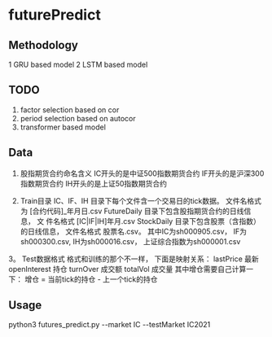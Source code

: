 # futurePredict

## Methodology

1 GRU based model
2 LSTM based model

## TODO

1. factor selection based on cor
2. period selection based on autocor
3. transformer based model

## Data
1. 股指期货合约命名含义
IC开头的是中证500指数期货合约
IF开头的是沪深300指数期货合约
IH开头的是上证50指数期货合约

2. Train目录
IC、IF、IH   目录下每个文件含一个交易日的tick数据。 文件名格式为 [合约代码]_年月日.csv
FutureDaily 目录下包含股指期货合约的日线信息， 文 件名格式 [IC|IF|IH]年月.csv
StockDaily   目录下包含股票（含指数）的日线信息， 文件名格式 股票名.csv。 其中IC为sh000905.csv， IF为sh000300.csv,  IH为sh000016.csv， 上证综合指数为sh000001.csv

3。 Test数据格式
格式和训练的那个不一样， 下面是映射关系：
lastPrice 最新
openInterest 持仓
turnOver 成交额
totalVol 成交量
其中增仓需要自己计算一下： 增仓 = 当前tick的持仓 - 上一个tick的持仓

## Usage
python3 futures_predict.py --market IC --testMarket IC2021
